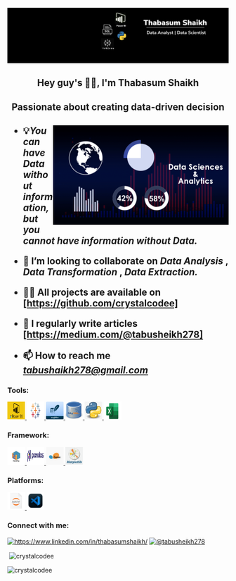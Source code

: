 ![Banner](https://github.com/crystalcodee/Thabasum-Shaikh/blob/main/Black%20%26%20White%20Modern%20Minimalist%20Data%20Analyst%20LinkedIn%20Banner.png)
<h2 align="center"> Hey guy's 👋🏼, I'm Thabasum Shaikh <h2>
<h2 align="center"> Passionate about creating data-driven decision <h2>

<img align="right" alt="coding" width="400" src= "data_analytics.gif">
 
- 💡*You can have Data without information, but you cannot have information without Data.*

- 👯 I’m looking to collaborate on  *Data Analysis* , *Data Transformation* , *Data Extraction.*

- 👩‍💻 All projects are available on [https://github.com/crystalcodee]

- 📝 I regularly write articles [https://medium.com/@tabusheikh278]

- 📫 How to reach me *tabushaikh278@gmail.com*

<h3 align="left">Tools:</h3>
<p align="left">
    <a href="https://www.microsoft.com/en-us/power-platform/products/power-bi/" target="_blank" rel="noreferrer"> <img src="power BI logo.jpg" alt="powerbi" width="40" height="40"/> </a>
    <a href="https://www.tableau.com/" target="_blank" rel="noreferrer"> <img src="Tableau.png" alt="tableau" width="40" height="40"/> </a>
    <a href="https://www.sqlite.org/" target="_blank" rel="noreferrer"> <img src="sqlite logo.png" alt="sqlite" width="40" height="40"/> </a>
    <a href="https://www.mysql.com/" target="_blank" rel="noreferrer"> <img src="MYSQL logo.jpeg" alt="mysql" width="40" height="40"/> </a>
    <a href="https://www.python.org/" target="_blank" rel="noreferrer"> <img src="python logo.jpg" alt="python" width="40" height="40"/> </a>
    <a href="https://www.microsoft.com/en-in/microsoft-365/excel" target="_blank" rel="noreferrer"> <img src="Excel Logo.png" alt="python" width="40" height="40"/> </a>
</p>

<h3 align="left">Framework:</h3>
<p align="left">
    <a href="https://numpy.org/" target="_blank" rel="noreferrer"> <img src="Numpy Logo.png" alt="numpy" width="40" height="40"/> </a>
    <a href="https://pandas.pydata.org/" target="_blank" rel="noreferrer"> <img src="Pandas logo.png" alt="pandas" width="40" height="40"/> </a>
    <a href="https://scikit-learn.org/stable/" target="_blank" rel="noreferrer"> <img src="scikit learn logo.jpg" alt="scikit" width="40" height="40"/> </a>
    <a href="https://matplotlib.org/" target="_blank" rel="noreferrer"> <img src="matplotlib plot.png" alt="matplotlib" width="40" height="40"/> </a>
</p>

<h3 align="left">Platforms:</h3>
<p align="left">
    <a href="https://jupyter.org/" target="_blank" rel="noreferrer"> <img src="jupyter logo.png" alt="jupyter" width="40" height="40"/> </a>
    <a href="https://code.visualstudio.com/docs/editor/vscode-web" target="_blank" rel="noreferrer"> <img src="visual studio codelogo.png" alt="pandas" width="40" height="40"/> </a>
</p>

<h3 align="left">Connect with me:</h3>
<p align="left">
<a href="https://www.linkedin.com/in/thabasumshaikh/" target="blank"><img align="center" src="https://raw.githubusercontent.com/rahuldkjain/github-profile-readme-generator/master/src/images/icons/Social/linked-in-alt.svg" alt="https://www.linkedin.com/in/thabasumshaikh/" height="30" width="40" /></a>
<a href="https://medium.com/@tabusheikh278" target="blank"><img align="center" src="https://raw.githubusercontent.com/rahuldkjain/github-profile-readme-generator/master/src/images/icons/Social/medium.svg" alt="@tabusheikh278" height="30" width="40" /></a>
</p>

<p>&nbsp;<img align="center" src="https://github-readme-stats.vercel.app/api?username=crystalcodee&show_icons=true&locale=en" alt="crystalcodee" /></p>

<p><img align="center" src="https://github-readme-streak-stats.herokuapp.com/?user=crystalcodee&" alt="crystalcodee" /></p>
